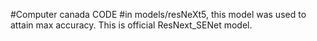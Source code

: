 #Computer canada CODE
#in models/resNeXt5, this model was used to attain max accuracy. This is official ResNext_SENet model.
